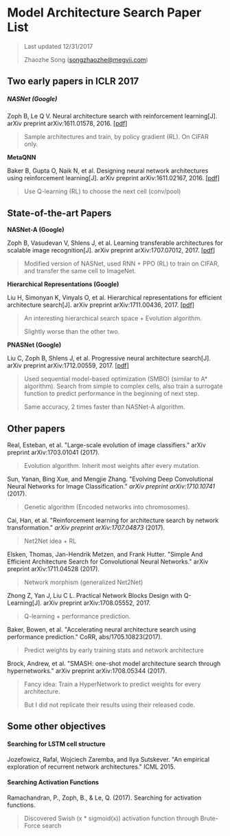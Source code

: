 # Model Architecture Search Paper List

> Last updated 12/31/2017
>
> Zhaozhe Song (songzhaozhe@megvii.com)

## Two early papers in ICLR 2017

##### **NASNet (Google)** 

Zoph B, Le Q V. Neural architecture search with reinforcement learning[J]. arXiv preprint arXiv:1611.01578, 2016. [[pdf]](https://arxiv.org/pdf/1611.01578.pdf)

> Sample architectures and train, by policy gradient (RL). On CIFAR only.

**MetaQNN**

Baker B, Gupta O, Naik N, et al. Designing neural network architectures using reinforcement learning[J]. arXiv preprint arXiv:1611.02167, 2016. [[pdf]](https://arxiv.org/pdf/1611.02167.pdf)

> Use Q-learning (RL) to choose the next cell (conv/pool)

## State-of-the-art Papers

**NASNet-A (Google)**

Zoph B, Vasudevan V, Shlens J, et al. Learning transferable architectures for scalable image recognition[J]. arXiv preprint arXiv:1707.07012, 2017. [[pdf]](https://arxiv.org/pdf/1707.07012.pdf)

> Modified version of NASNet, used RNN + PPO (RL) to train on CIFAR, and transfer the same cell to ImageNet.

**Hierarchical Representations (Google)**

Liu H, Simonyan K, Vinyals O, et al. Hierarchical representations for efficient architecture search[J]. arXiv preprint arXiv:1711.00436, 2017. [[pdf]](https://arxiv.org/pdf/1711.00436.pdf)

> An interesting hierarchical search space + Evolution algorithm.
>
> Slightly worse than the other two.

**PNASNet (Google)**

Liu C, Zoph B, Shlens J, et al. Progressive neural architecture search[J]. arXiv preprint arXiv:1712.00559, 2017. [[pdf]](https://arxiv.org/pdf/1712.00559.pdf)

> Used sequential model-based optimization (SMBO) (similar to A* algorithm). Search from simple to complex cells, also train a surrogate function to predict performance in the beginning of next step.
>
> Same accuracy, 2 times faster than NASNet-A algorithm.

## Other papers

Real, Esteban, et al. "Large-scale evolution of image classifiers." arXiv preprint arXiv:1703.01041 (2017).

> Evolution algorithm. Inherit most weights after every mutation.

Sun, Yanan, Bing Xue, and Mengjie Zhang. "Evolving Deep Convolutional Neural Networks for Image Classification." *arXiv preprint arXiv:1710.10741* (2017).

> Genetic algorithm (Encoded networks into chromosomes).

Cai, Han, et al. "Reinforcement learning for architecture search by network transformation." *arXiv preprint arXiv:1707.04873* (2017).

> Net2Net idea + RL

Elsken, Thomas, Jan-Hendrik Metzen, and Frank Hutter. "Simple And Efficient Architecture Search for Convolutional Neural Networks." arXiv preprint arXiv:1711.04528 (2017).

> Network morphism (generalized Net2Net)

Zhong Z, Yan J, Liu C L. Practical Network Blocks Design with Q-Learning[J]. arXiv preprint arXiv:1708.05552, 2017.

> Q-learning + performance prediction.

Baker, Bowen, et al. "Accelerating neural architecture search using performance prediction." CoRR, abs/1705.10823(2017).

> Predict weights by early training stats and network architecture

Brock, Andrew, et al. "SMASH: one-shot model architecture search through hypernetworks." arXiv preprint arXiv:1708.05344 (2017).

> Fancy idea: Train a HyperNetwork to predict weights for every architecture.
>
> But I did not replicate their results using their released code.

## Some other objectives

#### Searching for LSTM cell structure

Jozefowicz, Rafal, Wojciech Zaremba, and Ilya Sutskever. "An empirical exploration of recurrent network architectures." ICML 2015.

#### Searching Activation Functions

Ramachandran, P., Zoph, B., & Le, Q. (2017). Searching for activation functions.

> Discovered Swish (x * sigmoid(x)) activation function through Brute-Force search
